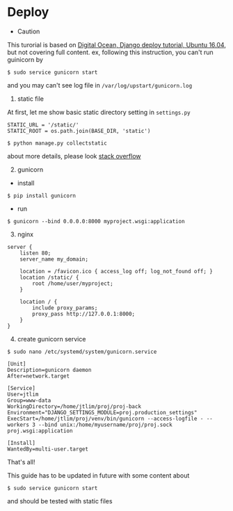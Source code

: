 # Deploy

* Caution

This turorial is based on [Digital Ocean, Django deploy tutorial, Ubuntu 16.04](https://www.digitalocean.com/community/tutorials/how-to-set-up-django-with-postgres-nginx-and-gunicorn-on-ubuntu-16-04), but not covering full content.
ex, following this instruction, you can't run guinicorn by
```
$ sudo service gunicorn start
```
and you may can't see log file in `/var/log/upstart/gunicorn.log`

1. static file

At first, let me show basic static directory setting in `settings.py`
```
STATIC_URL = '/static/'
STATIC_ROOT = os.path.join(BASE_DIR, 'static')
```
```
$ python manage.py collectstatic
```
about more details, please look [stack overflow](http://stackoverflow.com/questions/8687927/django-static-static-url-static-root)

2. gunicorn
* install
```
$ pip install gunicorn
```
* run
```
$ gunicorn --bind 0.0.0.0:8000 myproject.wsgi:application
```

3. nginx
```
server {
    listen 80;
    server_name my_domain;

    location = /favicon.ico { access_log off; log_not_found off; }
    location /static/ {
        root /home/user/myproject;
    }

    location / {
        include proxy_params;
        proxy_pass http://127.0.0.1:8000;
    }
}
```
4. create gunicorn service

```
$ sudo nano /etc/systemd/system/gunicorn.service
```
```
[Unit]
Description=gunicorn daemon
After=network.target

[Service]
User=jtlim
Group=www-data
WorkingDirectory=/home/jtlim/proj/proj-back
Environment="DJANGO_SETTINGS_MODULE=proj.production_settings"
ExecStart=/home/jtlim/proj/venv/bin/gunicorn --access-logfile - --workers 3 --bind unix:/home/myusername/proj/proj.sock proj.wsgi:application

[Install]
WantedBy=multi-user.target
```

That's all!

This guide has to be updated in future with some content about
```
$ sudo service gunicorn start
```
and should be tested with static files
